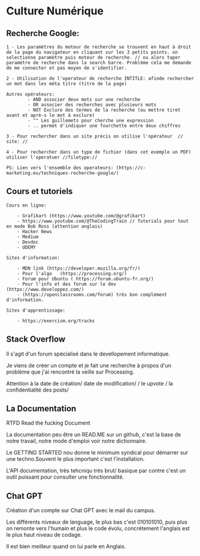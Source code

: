 # Culture Numérique 

## Recherche Google: 

    1 - Les paramètres du moteur de recherche se trouvent en haut à droit de la page du navigateur en cliquant sur les 3 petits points. on selectionne paramètre puis moteur de recherche. // ou alors taper paramètre de recherche dans la search barre. Problème cela me demande de me connecter et pas moyen de s'identifier. 

    2 - Utilisation de l'operateur de recherche INTITLE: afinde rechercher un mot dans les méta titre (titre de la page) 

    Autres opérateurs: 
            - AND associer deux mots sur une recherche 
            - OR associer des recherches avec plusieurs mots
            - NOT Exclure des termes de la recherche (ou mettre tiret avant et aprè-s le mot à exclure) 
            - "" Les guillemets pour cherche une expression 
            - .. permet d'indiquer une fourchette entre deux chiffres

    3 - Pour rechercher dans un site précis on utilise l'opérateur  //  site: //

    4 - Pour rechercher dans un type de fichier (dans cet exemple un PDF) utiliser l'operatuer //filetype://

    PS: Lien vers l'ensemble des operateurs: (https://c-marketing.eu/techniques-recherche-google/)

## Cours et tutoriels

    Cours en ligne: 

        - Grafikart (https://www.youtube.com/@grafikart)
        - https://www.youtube.com/@TheCodingTrain // Tutorials pour tout en mode Bob Ross (attention anglais)
        - Hacker News
        - Medium
        - Devdoc
        - UDEMY

    Sites d'information: 

        - MDN link (https://developer.mozilla.org/fr/)
        - Pour l'algo   (https://processing.org/)
        - Forum pour Ubuntu ( https://forum.ubuntu-fr.org/)
        - Pour l'info et des forum sur le dev (https://www.developpez.com/)
        - (https://openclassrooms.com/forum) très bon complément d'information.

    Sites d'apprentissage: 

        - https://exercism.org/tracks

## Stack Overflow

Il s'agit d'un forum spécialisé dans le devellopement informatique. 

Je viens de créer un compte et je fait une recherche à propos d'un problème que j'ai rencontré la veille sur Processing. 

Attention à la date de création/ date de modification/ / le upvote / la confidentialité des posts/ 

## La Documentation 

RTFD Read the fucking Document

La documentation peu être un READ.ME sur un github, c'est la base de notre travail, notre mode d'emploi voir notre dictionnaire. 

Le GETTING STARTED nou donne le minimum syndical pour démarrer sur une techno.Souvent le plus important c'est l'installation. 

L'API documentation, très tehcniqu très brut/ basique par contre c'est un outil puissant pour consulter une fonctionnalité. 

## Chat GPT

Création d'un compte sur Chat GPT avec le mail du campus. 

Les différents niveaux de language, le plus bas c'est 010101010, puis plus on remonte vers l'humain et plus le code évolu, concrétement l'anglais est le plus haut niveau de codage. 

Il est bien meilleur quand on lui parle en Anglais. 





